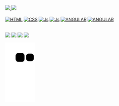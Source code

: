 <div>
   <a href="https://github.com/w4lking">
   <img height="180em" src="https://github-readme-stats.vercel.app/api?username=w4lking&show_icons=true&theme=tokyonight&include_all_commits=true&count_private=true"/>
   <img height="180em" src="https://github-readme-stats.vercel.app/api/top-langs/?username=w4lking&layout=compact&langs_count=6&theme=tokyonight"/>

</div>
<div style="display: inline_block"><br>
  <img align="center" alt="HTML" height="30" width="40" src="img.shelds.io/badge/HTML-05122A?Style=flat&logo=html">
  <img align="center" alt="CSS" height="30" width="40" src="h">
  <img align="center" alt="Js" height="30" width="40" src="">
  <img align="center" alt="Js" height="30" width="40" src="">
  <img align="center" alt="ANGULAR" height="30" width="40" src="">
  <img align="center" alt="ANGULAR" height="30" width="40" src="">
</div>
 
 <br>
 
 
<br>

<div> 
  <a href="https://instagram.com/layon_walker_04" target="_blank"><img src="https://img.shields.io/badge/-Instagram-%23E4405F?style=for-the-badge&logo=instagram&logoColor=white" target="_blank"></a>
  <a href = "mailto:walkerlayon@gmail.com"><img src="https://img.shields.io/badge/-Gmail-%23333?style=for-the-badge&logo=gmail&logoColor=white" target="_blank"></a>
  <a href="https://www.linkedin.com/in/layon-walker-552b50255" target="_blank"><img src="https://img.shields.io/badge/-LinkedIn-%230077B5?style=for-the-badge&logo=linkedin&logoColor=white" target="_blank"></a>
  <a href="https://devbook.app/p/walkerlayon" target="_blank"><img src="https://img.shields.io/badge/-Devbook-%230077B5?style=for-the-badge&logo=Robo&logoColor=white" target="_blank"></a>
  
 
  ![Snake animation](https://github.com/w4lking/w4lking/blob/output/github-contribution-grid-snake.svg)

</div>
